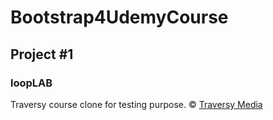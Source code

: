 # Bootstrap4UdemyCourse

## Project \#1

### loopLAB

Traversy course clone for testing purpose.
&copy; [Traversy Media](https://www.traversymedia.com/)
